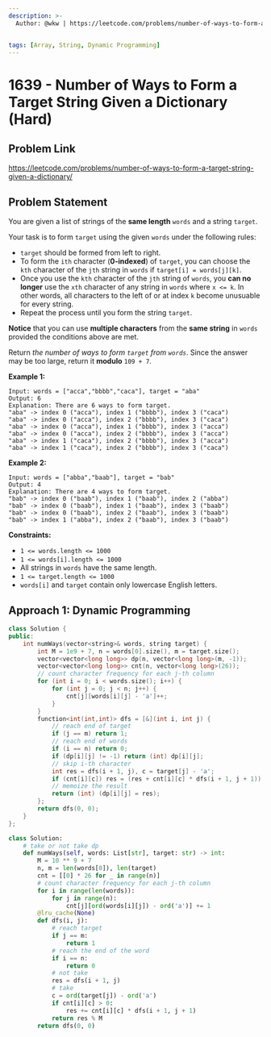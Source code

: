 ```yaml
---
description: >-
  Author: @wkw | https://leetcode.com/problems/number-of-ways-to-form-a-target-string-given-a-dictionary/


tags: [Array, String, Dynamic Programming]
---
```


# 1639 - Number of Ways to Form a Target String Given a Dictionary (Hard)

## Problem Link

https://leetcode.com/problems/number-of-ways-to-form-a-target-string-given-a-dictionary/

## Problem Statement

You are given a list of strings of the **same length** `words` and a string `target`.

Your task is to form `target` using the given `words` under the following rules:

- `target` should be formed from left to right.
- To form the `ith` character (**0-indexed**) of `target`, you can choose the `kth` character of the `jth` string in `words` if `target[i] = words[j][k]`.
- Once you use the `kth` character of the `jth` string of `words`, you **can no longer** use the `xth` character of any string in `words` where `x <= k`. In other words, all characters to the left of or at index `k` become unusuable for every string.
- Repeat the process until you form the string `target`.

**Notice** that you can use **multiple characters** from the **same string** in `words` provided the conditions above are met.

Return _the number of ways to form `target` from `words`_. Since the answer may be too large, return it **modulo** `109 + 7`.

**Example 1:**

```
Input: words = ["acca","bbbb","caca"], target = "aba"
Output: 6
Explanation: There are 6 ways to form target.
"aba" -> index 0 ("acca"), index 1 ("bbbb"), index 3 ("caca")
"aba" -> index 0 ("acca"), index 2 ("bbbb"), index 3 ("caca")
"aba" -> index 0 ("acca"), index 1 ("bbbb"), index 3 ("acca")
"aba" -> index 0 ("acca"), index 2 ("bbbb"), index 3 ("acca")
"aba" -> index 1 ("caca"), index 2 ("bbbb"), index 3 ("acca")
"aba" -> index 1 ("caca"), index 2 ("bbbb"), index 3 ("caca")
```

**Example 2:**

```
Input: words = ["abba","baab"], target = "bab"
Output: 4
Explanation: There are 4 ways to form target.
"bab" -> index 0 ("baab"), index 1 ("baab"), index 2 ("abba")
"bab" -> index 0 ("baab"), index 1 ("baab"), index 3 ("baab")
"bab" -> index 0 ("baab"), index 2 ("baab"), index 3 ("baab")
"bab" -> index 1 ("abba"), index 2 ("baab"), index 3 ("baab")
```

**Constraints:**

- `1 <= words.length <= 1000`
- `1 <= words[i].length <= 1000`
- All strings in `words` have the same length.
- `1 <= target.length <= 1000`
- `words[i]` and `target` contain only lowercase English letters.

## Approach 1: Dynamic Programming

<Tabs>
<TabItem value="cpp" label="C++">
<SolutionAuthor name="@wkw"/>

```cpp
class Solution {
public:
    int numWays(vector<string>& words, string target) {
        int M = 1e9 + 7, n = words[0].size(), m = target.size();
        vector<vector<long long>> dp(n, vector<long long>(m, -1));
        vector<vector<long long>> cnt(n, vector<long long>(26));
        // count character frequency for each j-th column
        for (int i = 0; i < words.size(); i++) {
            for (int j = 0; j < n; j++) {
                cnt[j][words[i][j] - 'a']++;
            }
        }
        function<int(int,int)> dfs = [&](int i, int j) {
            // reach end of target
            if (j == m) return 1;
            // reach end of words
            if (i == n) return 0;
            if (dp[i][j] != -1) return (int) dp[i][j];
            // skip i-th character
            int res = dfs(i + 1, j), c = target[j] - 'a';
            if (cnt[i][c]) res = (res + cnt[i][c] * dfs(i + 1, j + 1)) % M;
            // memoize the result
            return (int) (dp[i][j] = res);
        };
        return dfs(0, 0);
    }
};
```

</TabItem>

<TabItem value="py" label="Python">
<SolutionAuthor name="@wkw"/>

```py
class Solution:
    # take or not take dp
    def numWays(self, words: List[str], target: str) -> int:
        M = 10 ** 9 + 7
        n, m = len(words[0]), len(target)
        cnt = [[0] * 26 for _ in range(n)]
        # count character frequency for each j-th column
        for i in range(len(words)):
            for j in range(n):
                cnt[j][ord(words[i][j]) - ord('a')] += 1
        @lru_cache(None)
        def dfs(i, j):
            # reach target
            if j == m:
                return 1
            # reach the end of the word
            if i == n:
                return 0
            # not take
            res = dfs(i + 1, j)
            # take
            c = ord(target[j]) - ord('a')
            if cnt[i][c] > 0:
                res += cnt[i][c] * dfs(i + 1, j + 1)
            return res % M
        return dfs(0, 0)
```

</TabItem>
</Tabs>
